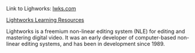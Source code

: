 Link to Lighworks: [lwks.com](https://lwks.com/lightworks/)

[Lightworks Learning Resources](https://lwks.com/resources/)

Lightworks is a freemium non-linear editing system (NLE) for editing and mastering digital video. It was an early developer of computer-based non-linear editing systems, and has been in development since 1989.
